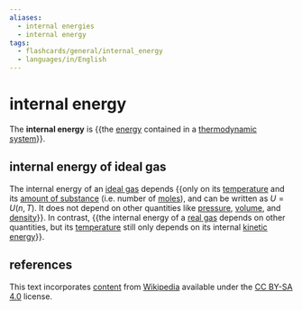 ```yaml
---
aliases:
  - internal energies
  - internal energy
tags:
  - flashcards/general/internal_energy
  - languages/in/English
---
```


# internal energy

The __internal energy__ is {{the [energy](energy.md) contained in a [thermodynamic system](thermodynamic%20system.md)}}. <!--SR:!2024-07-04,299,310-->

## internal energy of ideal gas

The internal energy of an [ideal gas](ideal%20gas.md) depends {{only on its [temperature](temperature.md) and its [amount of substance](amount%20of%20substance.md) (i.e. number of [moles](mole%20(unit).md)), and can be written as $U = U(n, T)$. It does not depend on other quantities like [pressure](pressure.md), [volume](volume.md), and [density](density.md)}}. In contrast, {{the internal energy of a [real gas](real%20gas.md) depends on other quantities, but its [temperature](temperature.md) still only depends on its internal [kinetic energy](kinetic%20energy.md)}}. <!--SR:!2024-01-08,5,256!2024-01-05,14,296-->

## references

This text incorporates [content](https://en.wikipedia.org/wiki/internal_energy) from [Wikipedia](Wikipedia.md) available under the [CC BY-SA 4.0](https://creativecommons.org/licenses/by-sa/4.0/) license.

